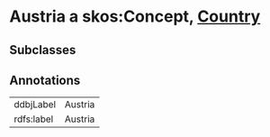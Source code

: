 # Austria a skos:Concept, [Country](/0.1/Country)

## Subclasses

## Annotations

|||
|-----|-----|
|ddbjLabel|Austria|
|rdfs:label|Austria|

